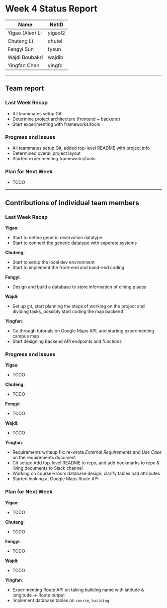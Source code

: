 # Week 4 Status Report

| Name            | NetID   |
| --------------- | ------- |
| Yigao (Alex) Li | yigaol2 |
| Chuteng Li      | chutel  |
| Fengyi Sun      | fysun   |
| Wajdi Boubakri  | wajdib  |
| Yingfan Chen    | yingfc  |

---

## Team report

### Last Week Recap

- All teammates setup Git
- Determine project architecture (frontend + backend)
- Start experimenting with frameworks/tools

### Progress and issues

- All teammates setup Git, added top-level README with project info
- Determined overall project layout
- Started experimenting frameworks/tools

### Plan for Next Week

- TODO

---

## Contributions of individual team members

### Last Week Recap

**Yigao**:

- Start to define generic reservation datatype
- Start to connect the generic datatype with seperate systems

**Chuteng**:

- Start to setup the local dev environment
- Start to implement the front-end and band-end coding

**Fengyi**:

- Design and build a database to store information of dining places

**Wajdi**:

- Set up git, start planning the steps of working on the project and dividing tasks, possibly start coding the map backend

**Yingfan**:

- Go through tutorials on Google Maps API, and starting experimenting campus map
- Start designing backend API endpoints and functions

### Progress and issues

**Yigao**:

- TODO

**Chuteng**:

- TODO

**Fengyi**:

- TODO

**Wajdi**:

- TODO

**Yingfan**:

- Requirements writeup fix: re-wrote _External Requirements_ and _Use Case_ on the requirements document
- Git setup: Add top-level README to repo, and add bookmarks to repo & living documents to Slack channel
- Working on course->room database design, clarify tables nad attributes
- Started looking at Google Maps Route API

### Plan for Next Week

**Yigao**:

- TODO

**Chuteng**:

- TODO

**Fengyi**:

- TODO

**Wajdi**:

- TODO

**Yingfan**:

- Experimenting Route API on taking building name with latitude & longitude -> Route output
- Implement database tables on `course`, `building`
